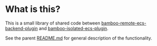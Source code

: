 What is this?
=====

This is a small library of shared code between [bamboo-remote-ecs-backend-plugin](../bamboo-remote-ecs-backend-plugin) and
[bamboo-isolated-ecs-plugin](../bamboo-isolated-ecs-plugin).

See the parent [README.md](../README.md) for general description of the functionality.

